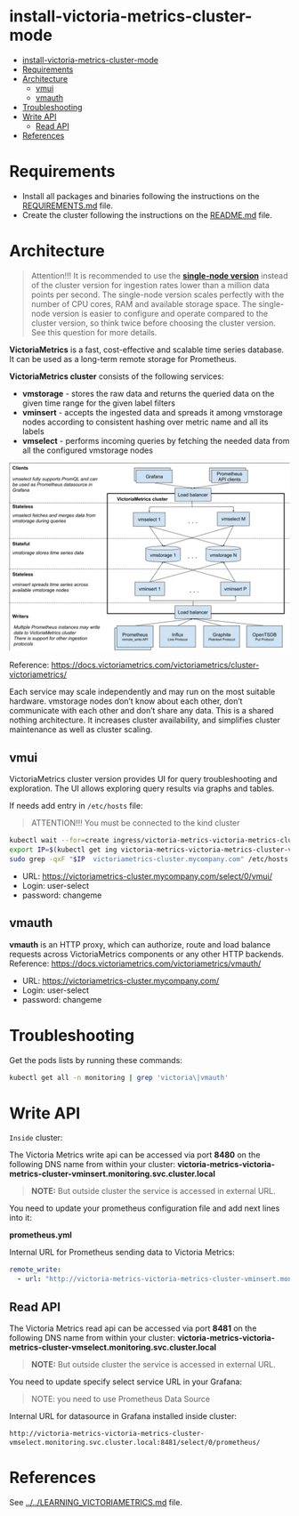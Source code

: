 # install-victoria-metrics-cluster-mode

<!-- TOC -->

- [install-victoria-metrics-cluster-mode](#install-victoria-metrics-cluster-mode)
- [Requirements](#requirements)
- [Architecture](#architecture)
  - [vmui](#vmui)
  - [vmauth](#vmauth)
- [Troubleshooting](#troubleshooting)
- [Write API](#write-api)
  - [Read API](#read-api)
- [References](#references)

<!-- TOC -->

# Requirements

- Install all packages and binaries following the instructions on the [REQUIREMENTS.md](../../REQUIREMENTS.md) file.
- Create the cluster following the instructions on the [README.md](../../README.md#create-the-cluster-and-deploy-applications) file.

# Architecture

> Attention!!! It is recommended to use the [**single-node version**](https://github.com/VictoriaMetrics/VictoriaMetrics) instead of the cluster version for ingestion rates lower than a million data points per second. The single-node version scales perfectly with the number of CPU cores, RAM and available storage space. The single-node version is easier to configure and operate compared to the cluster version, so think twice before choosing the cluster version. See this question for more details.

**VictoriaMetrics** is a fast, cost-effective and scalable time series database. It can be used as a long-term remote storage for Prometheus.

**VictoriaMetrics cluster** consists of the following services:

- **vmstorage** - stores the raw data and returns the queried data on the given time range for the given label filters
- **vminsert** - accepts the ingested data and spreads it among vmstorage nodes according to consistent hashing over metric name and all its labels
- **vmselect** - performs incoming queries by fetching the needed data from all the configured vmstorage nodes

![vm-cluster-mode](../../images/vm-cluster-mode.png)

Reference: https://docs.victoriametrics.com/victoriametrics/cluster-victoriametrics/

Each service may scale independently and may run on the most suitable hardware. vmstorage nodes don’t know about each other, don’t communicate with each other and don’t share any data. This is a shared nothing architecture. It increases cluster availability, and simplifies cluster maintenance as well as cluster scaling.


## vmui

VictoriaMetrics cluster version provides UI for query troubleshooting and exploration. The UI allows exploring query results via graphs and tables.

If needs add entry in ``/etc/hosts`` file:

> ATTENTION!!! You must be connected to the kind cluster

```bash
kubectl wait --for=create ingress/victoria-metrics-victoria-metrics-cluster-vmauth --timeout=900s -n monitoring
export IP=$(kubectl get ing victoria-metrics-victoria-metrics-cluster-vmauth -n monitoring -o json | jq -r .status.loadBalancer.ingress[].ip)
sudo grep -qxF "$IP  victoriametrics-cluster.mycompany.com" /etc/hosts || sudo sh -c "echo '$IP  victoriametrics-cluster.mycompany.com' >> /etc/hosts"
```

- URL: https://victoriametrics-cluster.mycompany.com/select/0/vmui/
- Login: user-select
- password: changeme

## vmauth

**vmauth** is an HTTP proxy, which can authorize, route and load balance requests across VictoriaMetrics components or any other HTTP backends.
Reference: https://docs.victoriametrics.com/victoriametrics/vmauth/

- URL: https://victoriametrics-cluster.mycompany.com/
- Login: user-select
- password: changeme

# Troubleshooting

Get the pods lists by running these commands:

```bash
kubectl get all -n monitoring | grep 'victoria\|vmauth'
```

# Write API

``Inside`` cluster:

The Victoria Metrics write api can be accessed via port **8480** on the following DNS name from within your cluster: **victoria-metrics-victoria-metrics-cluster-vminsert.monitoring.svc.cluster.local**

> **NOTE:** But outside cluster the service is accessed in external URL.

You need to update your prometheus configuration file and add next lines into it:

**prometheus.yml**

Internal URL for Prometheus sending data to Victoria Metrics:

```yaml
remote_write:
  - url: "http://victoria-metrics-victoria-metrics-cluster-vminsert.monitoring.svc.cluster.local:8480/insert/0/prometheus/"
```

## Read API

The Victoria Metrics read api can be accessed via port **8481** on the following DNS name from within your cluster: **victoria-metrics-victoria-metrics-cluster-vmselect.monitoring.svc.cluster.local**

> **NOTE:** But outside cluster the service is accessed in external URL.

You need to update specify select service URL in your Grafana:

> NOTE: you need to use Prometheus Data Source

Internal URL for datasource in Grafana installed inside cluster:

```
http://victoria-metrics-victoria-metrics-cluster-vmselect.monitoring.svc.cluster.local:8481/select/0/prometheus/
```

# References

See [../../LEARNING_VICTORIAMETRICS.md](../../LEARNING_VICTORIAMETRICS.md) file.
